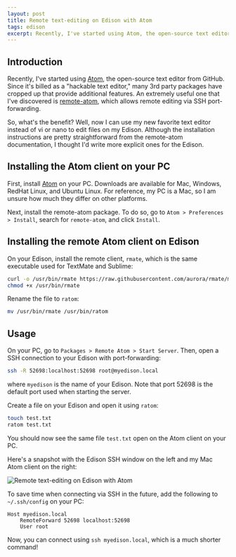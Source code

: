```yaml
---
layout: post
title: Remote text-editing on Edison with Atom
tags: edison
excerpt: Recently, I've started using Atom, the open-source text editor from GitHub. Since it's billed as a "hackable text editor," many 3rd party packages have cropped up that provide additional features. An extremely useful one that I've discovered is remote-atom, which allows remote editing via SSH port-forwarding....
---
```


## Introduction

Recently, I've started using <a href="https://atom.io/">Atom</a>, the open-source text editor from GitHub. Since it's billed as a "hackable text editor," many 3rd party packages have cropped up that provide additional features. An extremely useful one that I've discovered is <a href="https://atom.io/packages/remote-atom">remote-atom</a>, which allows remote editing via SSH port-forwarding.

So, what's the benefit? Well, now I can use my new favorite text editor instead of vi or nano to edit files on my Edison. Although the installation instructions are pretty straightforward from the remote-atom documentation, I thought I'd write more explicit ones for the Edison.

## Installing the Atom client on your PC

First, install <a href="https://atom.io/">Atom</a> on your PC. Downloads are available for Mac, Windows, RedHat Linux, and Ubuntu Linux. For reference, my PC is a Mac, so I am unsure how much they differ on other platforms.

Next, install the remote-atom package. To do so, go to `Atom > Preferences > Install`, search for `remote-atom`, and click `Install`.

## Installing the remote Atom client on Edison

On your Edison, install the remote client, `rmate`, which is the same executable used for TextMate and Sublime:

```bash
curl -o /usr/bin/rmate https://raw.githubusercontent.com/aurora/rmate/master/rmate
chmod +x /usr/bin/rmate
```

Rename the file to `ratom`:

```bash
mv /usr/bin/rmate /usr/bin/ratom
```

## Usage

On your PC, go to `Packages > Remote Atom > Start Server`. Then, open a SSH connection to your Edison with port-forwarding:

```bash
ssh -R 52698:localhost:52698 root@myedison.local
```

where `myedison` is the name of your Edison. Note that port 52698 is the default port used when starting the server.

Create a file on your Edison and open it using `ratom`:

```bash
touch test.txt
ratom test.txt
```

You should now see the same file `test.txt` open on the Atom client on your PC.

Here's a snapshot with the Edison SSH window on the left and my Mac Atom client on the right:

<img src="/assets/img/edison/edison-atom-remote-text-editing.png" class="img-responsive-extra-margin" alt="Remote text-editing on Edison with Atom">

To save time when connecting via SSH in the future, add the following to `~/.ssh/config` on your PC:

```
Host myedison.local
    RemoteForward 52698 localhost:52698
    User root
```

Now, you can connect using `ssh myedison.local`, which is a much shorter command!

